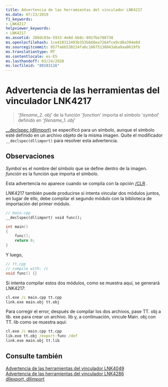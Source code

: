 ```yaml
---
title: Advertencia de las herramientas del vinculador LNK4217
ms.date: 07/23/2019
f1_keywords:
- LNK4217
helpviewer_keywords:
- LNK4217
ms.assetid: 280dc03e-5933-4e8d-bb8c-891fbe788738
ms.openlocfilehash: 1ce410312493b353bb68ea7264fce9cd6a394e0d
ms.sourcegitcommit: 857fa6b530224fa6c18675138043aba9aa0619fb
ms.translationtype: MT
ms.contentlocale: es-ES
ms.lasthandoff: 03/24/2020
ms.locfileid: "80183116"
---
```

# <a name="linker-tools-warning-lnk4217"></a>Advertencia de las herramientas del vinculador LNK4217

> '*filename_2. obj*' de la función '*function*' importa el símbolo '*symbol*' definido en '*filename_1. obj*'

[__declspec (dllimport)](../../cpp/dllexport-dllimport.md) se especificó para un símbolo, aunque el símbolo esté definido en un archivo objeto de la misma imagen. Quite el modificador `__declspec(dllimport)` para resolver esta advertencia.

## <a name="remarks"></a>Observaciones

*Symbol* es el nombre del símbolo que se define dentro de la imagen. *función* es la función que importa el símbolo.

Esta advertencia no aparece cuando se compila con la opción [/CLR](../../build/reference/clr-common-language-runtime-compilation.md) .

LNK4217 también puede producirse si intenta vincular dos módulos juntos, en lugar de ello, debe compilar el segundo módulo con la biblioteca de importación del primer módulo.

```cpp
// main.cpp
__declspec(dllimport) void func();

int main()
{
    func();
    return 0;
}

```

Y luego,

```cpp
// tt.cpp
// compile with: /c
void func() {}
```

Si intenta compilar estos dos módulos, como se muestra aquí, se generará LNK4217:

```cmd
cl.exe /c main.cpp tt.cpp
link.exe main.obj tt.obj
```

Para corregir el error, después de compilar los dos archivos, pase TT. obj a lib. exe para crear un archivo. lib y, a continuación, vincule Main. obj con TT. lib como se muestra aquí:

```cmd
cl.exe /c main.cpp tt.cpp
lib.exe tt.obj /export:func /def
link.exe main.obj tt.lib
```

## <a name="see-also"></a>Consulte también

[Advertencia de las herramientas del vinculador LNK4049](linker-tools-warning-lnk4049.md) \
[Advertencia de las herramientas del vinculador LNK4286](linker-tools-warning-lnk4286.md) \
[dllexport, dllimport](../../cpp/dllexport-dllimport.md)

